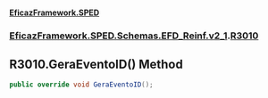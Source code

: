 #### [EficazFramework.SPED](EficazFrameworkSPED.md 'EficazFramework SPED')
### [EficazFramework.SPED.Schemas.EFD_Reinf.v2_1](EficazFramework.SPED.Schemas.EFD_Reinf.v2_1.md 'EficazFramework.SPED.Schemas.EFD_Reinf.v2_1').[R3010](EficazFramework.SPED.Schemas.EFD_Reinf.v2_1/R3010.md 'EficazFramework.SPED.Schemas.EFD_Reinf.v2_1.R3010')

## R3010.GeraEventoID() Method

```csharp
public override void GeraEventoID();
```